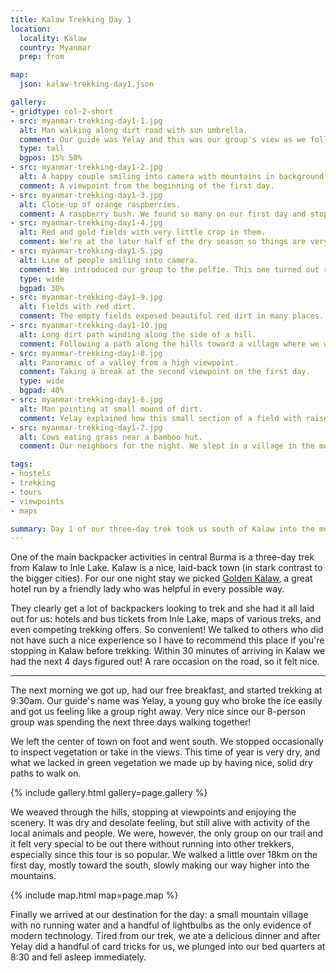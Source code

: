 ```yaml
---
title: Kalaw Trekking Day 1
location:
  locality: Kalaw
  country: Myanmar
  prep: from

map:
  json: kalaw-trekking-day1.json

gallery:
- gridtype: col-2-short
- src: myanmar-trekking-day1-1.jpg
  alt: Man walking along dirt road with sun umbrella.
  comment: Our guide was Yelay and this was our group's view as we followed him for three days.
  type: tall
  bgpos: 15% 50%
- src: myanmar-trekking-day1-2.jpg
  alt: A happy couple smiling into camera with mountains in background.
  comment: A viewpoint from the beginning of the first day.
- src: myanmar-trekking-day1-3.jpg
  alt: Close-up of orange raspberries.
  comment: A raspberry bush. We found so many on our first day and stopped at every single one to pick them clean. People don't sell them in the market because in this weather the fruit goes bad too quickly to be worth it.
- src: myanmar-trekking-day1-4.jpg
  alt: Red and gold fields with very little crop in them.
  comment: We're at the later half of the dry season so things are very dry, crops are all harvested.
- src: myanmar-trekking-day1-5.jpg
  alt: Line of people smiling into camera.
  comment: We introduced our group to the pelfie. This one turned out really great!
  type: wide
  bgpad: 30%
- src: myanmar-trekking-day1-9.jpg
  alt: Fields with red dirt.
  comment: The empty fields exposed beautiful red dirt in many places.
- src: myanmar-trekking-day1-10.jpg
  alt: Long dirt path winding along the side of a hill.
  comment: Following a path along the hills toward a village where we would sleep for the night.
- src: myanmar-trekking-day1-8.jpg
  alt: Panoramic of a valley from a high viewpoint.
  comment: Taking a break at the second viewpoint on the first day.
  type: wide
  bgpad: 40%
- src: myanmar-trekking-day1-6.jpg
  alt: Man pointing at small mound of dirt.
  comment: Yelay explained how this small section of a field with raised dirt is an offering for a good harvest. Once pointed out, you spot them all over the farmland.
- src: myanmar-trekking-day1-7.jpg
  alt: Cows eating grass near a bamboo hut.
  comment: Our neighbors for the night. We slept in a village in the mountains. No electricity, no running water.

tags:
- hostels
- trekking
- tours
- viewpoints
- maps

summary: Day 1 of our three-day trek took us south of Kalaw into the mountains. We walked over 18km and stopped to sleep in a mountain village.
---
```


One of the main backpacker activities in central Burma is a three-day trek from Kalaw to Inle Lake. Kalaw is a nice, laid-back town (in stark contrast to the bigger cities). For our one night stay we picked [Golden Kalaw](http://www.tripadvisor.com/Hotel_Review-g1016308-d1536822-Reviews-Golden_Kalaw_Inn-Kalaw_Shan_State.html), a great hotel run by a friendly lady who was helpful in every possible way.

They clearly get a lot of backpackers looking to trek and she had it all laid out for us: hotels and bus tickets from Inle Lake, maps of various treks, and even competing trekking offers. So convenient! We talked to others who did not have such a nice experience so I have to recommend this place if you're stopping in Kalaw before trekking. Within 30 minutes of arriving in Kalaw we had the next 4 days figured out! A rare occasion on the road, so it felt nice.

---

The next morning we got up, had our free breakfast, and started trekking at 9:30am. Our guide's name was Yelay, a young guy who broke the ice easily and got us feeling like a group right away. Very nice since our 8-person group was spending the next three days walking together!

We left the center of town on foot and went south. We stopped occasionally to inspect vegetation or take in the views. This time of year is very dry, and what we lacked in green vegetation we made up by having nice, solid dry paths to walk on.

{% include gallery.html gallery=page.gallery %}

We weaved through the hills, stopping at viewpoints and enjoying the scenery. It was dry and desolate feeling, but still alive with activity of the local animals and people. We were, however, the only group on our trail and it felt very special to be out there without running into other trekkers, especially since this tour is so popular. We walked a little over 18km on the first day, mostly toward the south, slowly making our way higher into the mountains.

{% include map.html map=page.map %}

Finally we arrived at our destination for the day: a small mountain village with no running water and a handful of lightbulbs as the only evidence of modern technology. Tired from our trek, we ate a delicious dinner and after Yelay did a handful of card tricks for us, we plunged into our bed quarters at 8:30 and fell asleep immediately.
